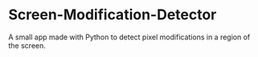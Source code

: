 # Screen-Modification-Detector
A small app made with Python to detect pixel modifications in a region of the screen.
